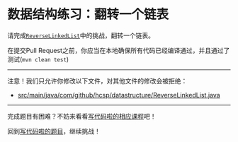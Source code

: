 # 数据结构练习：翻转一个链表

请完成[`ReverseLinkedList`](https://github.com/hcsp/reverse-linked-list/blob/master/src/main/java/com/github/hcsp/datastructure/ReverseLinkedList.java)中的挑战，翻转一个链表。

在提交Pull Request之前，你应当在本地确保所有代码已经编译通过，并且通过了测试(`mvn clean test`)

-----
注意！我们只允许你修改以下文件，对其他文件的修改会被拒绝：
- [src/main/java/com/github/hcsp/datastructure/ReverseLinkedList.java](https://github.com/hcsp/reverse-linked-list/blob/master/src/main/java/com/github/hcsp/datastructure/ReverseLinkedList.java)
-----


完成题目有困难？不妨来看看[写代码啦的相应课程](https://xiedaimala.com/tasks/9bf0fb20-929d-4e17-891a-4673291d74a0)吧！

回到[写代码啦的题目](https://xiedaimala.com/tasks/9bf0fb20-929d-4e17-891a-4673291d74a0/quizzes/1b0fc390-74ad-4f55-b355-90b8a9154cc5)，继续挑战！ 

